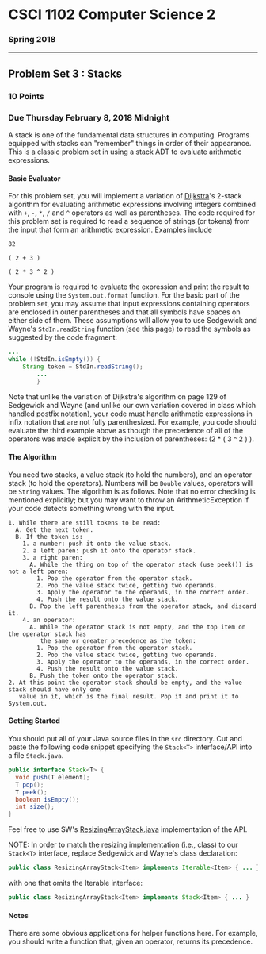 # CSCI 1102 Computer Science 2

### Spring 2018

------

## Problem Set 3 : Stacks

### 10 Points

### Due Thursday February 8, 2018 Midnight

A stack is one of the fundamental data structures in computing. Programs equipped with stacks can "remember" things in order of their appearance. This is a classic problem set in using a stack ADT to evaluate arithmetic expressions.

#### Basic Evaluator

For this problem set, you will implement a variation of [Dijkstra](https://en.wikipedia.org/wiki/Edsger_W._Dijkstra)'s 2-stack algorithm for evaluating arithmetic expressions involving integers combined with `+`, `-`, `*`, `/` and `^` operators as well as parentheses. The code required for this problem set is required to read a sequence of strings (or tokens) from the input that form an arithmetic expression. Examples include
```
82

( 2 + 3 )

( 2 * 3 ^ 2 )
```
Your program is required to evaluate the expression and print the result to console using the `System.out.format` function. For the basic part of the problem set, you may assume that input expressions containing operators are enclosed in outer parentheses and that all symbols have spaces on either side of them. These assumptions will allow you to use Sedgewick and Wayne's `StdIn.readString` function (see this page) to read the symbols as suggested by the code fragment:

```java
...
while (!StdIn.isEmpty()) {
    String token = StdIn.readString();
        ...
        }
```

Note that unlike the variation of Dijkstra's algorithm on page 129 of Sedgewick and Wayne (and unlike our own variation covered in class which handled postfix notation), your code must handle arithmetic expressions in infix notation that are not fully parenthesized. For example, you code should evaluate the third example above as though the precedence of all of the operators was made explicit by the inclusion of parentheses: (2 * ( 3 ^ 2 ) ).

#### The Algorithm

You need two stacks, a value stack (to hold the numbers), and an operator stack (to hold the operators). Numbers will be `Double` values, operators will be `String` values. The algorithm is as follows. Note that no error checking is mentioned explicitly; but you may want to throw an ArithmeticException if your code detects something wrong with the input.

```
1. While there are still tokens to be read:
  A. Get the next token.
  B. If the token is:
    1. a number: push it onto the value stack.
    2. a left paren: push it onto the operator stack.
    3. a right paren:
      A. While the thing on top of the operator stack (use peek()) is not a left paren:
        1. Pop the operator from the operator stack.
        2. Pop the value stack twice, getting two operands.
        3. Apply the operator to the operands, in the correct order.
        4. Push the result onto the value stack.
      B. Pop the left parenthesis from the operator stack, and discard it.
    4. an operator:
      A. While the operator stack is not empty, and the top item on the operator stack has 
         the same or greater precedence as the token: 
        1. Pop the operator from the operator stack.
        2. Pop the value stack twice, getting two operands.
        3. Apply the operator to the operands, in the correct order.
        4. Push the result onto the value stack.
      B. Push the token onto the operator stack.
2. At this point the operator stack should be empty, and the value stack should have only one
   value in it, which is the final result. Pop it and print it to System.out.
```

#### Getting Started

You should put all of your Java source files in the `src` directory. Cut and paste the following code snippet specifying the `Stack<T>` interface/API into a file `Stack.java`.

```java
public interface Stack<T> {
  void push(T element);
  T pop();
  T peek();
  boolean isEmpty();
  int size();
}
```

Feel free to use SW's [ResizingArrayStack.java](https://algs4.cs.princeton.edu/13stacks/ResizingArrayStack.java) implementation of the API.

NOTE: In order to match the resizing implementation (i.e., class) to our `Stack<T>` interface, replace Sedgewick and Wayne's class declaration:

```java
public class ResizingArrayStack<Item> implements Iterable<Item> { ... }
```

with one that omits the Iterable interface:

```java
public class ResizingArrayStack<Item> implements Stack<Item> { ... }
```

#### Notes

There are some obvious applications for helper functions here. For example, you should write a function that, given an operator, returns its precedence.
